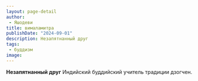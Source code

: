 ```yaml
---
layout: page-detail
author:
 - Яшодеви
title: вималамитра
publishDate: "2024-09-01"
description: Незапятнанный друг
tags:
 - буддизм
image: 
---
```


__Незапятнанный друг__
Индийский буддийский учитель традиции дзогчен.

